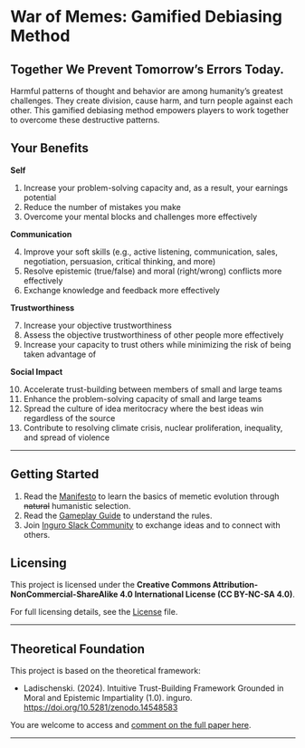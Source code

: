 # War of Memes: Gamified Debiasing Method
## Together We Prevent Tomorrow’s Errors Today. 

Harmful patterns of thought and behavior are among humanity’s greatest challenges. They create division, cause harm, and turn people against each other. This gamified debiasing method empowers players to work together to overcome these destructive patterns.

## Your Benefits

**Self**

1. Increase your problem-solving capacity and, as a result, your earnings potential 
2. Reduce the number of mistakes you make
3. Overcome your mental blocks and challenges more effectively 

**Communication**

4. Improve your soft skills (e.g., active listening, communication, sales, negotiation, persuasion, critical thinking, and more)
5. Resolve epistemic (true/false) and moral (right/wrong) conflicts more effectively
6. Exchange knowledge and feedback more effectively

**Trustworthiness**

7. Increase your objective trustworthiness
8. Assess the objective trustworthiness of other people more effectively
9. Increase your capacity to trust others while minimizing the risk of being taken advantage of 

**Social Impact**

10. Accelerate trust-building between members of small and large teams
11. Enhance the problem-solving capacity of small and large teams
12. Spread the culture of idea meritocracy where the best ideas win regardless of the source
13. Contribute to resolving climate crisis, nuclear proliferation, inequality, and spread of violence
  
---

## **Getting Started**

1. Read the [Manifesto](https://github.com/Inguro-OU/war-of-memes/blob/main/MANIFESTO.md) to learn the basics of memetic evolution through ~~natural~~ humanistic selection.
2. Read the [Gameplay Guide](https://github.com/Inguro-OU/debiased-self/blob/main/GAMEPLAY.md) to understand the rules.
3. Join [Inguro Slack Community](https://join.slack.com/t/ingurocommunity/shared_invite/zt-2x4w0640h-3_PIEqz1LphRzan9R5gXWw) to exchange ideas and to connect with others.

## Licensing

This project is licensed under the **Creative Commons Attribution-NonCommercial-ShareAlike 4.0 International License (CC BY-NC-SA 4.0)**.

For full licensing details, see the [License](https://github.com/Inguro-OU/debiased-self/blob/main/LICENSE.md) file.

---

## **Theoretical Foundation**

This project is based on the theoretical framework:

- Ladischenski. (2024). Intuitive Trust-Building Framework Grounded in Moral and Epistemic Impartiality (1.0). inguro. https://doi.org/10.5281/zenodo.14548583

You are welcome to access and [comment on the full paper here](https://docs.google.com/document/d/1kGMJGx4Vrzi9WACDVPcFq5oxaww3oydHV54CgS6Zhmc/edit?usp=sharing).

---
